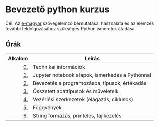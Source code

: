 # Bevezető python kurzus

Cél: Az [e-magyar](http://e-magyar.hu/hu/) szövegelemző bemutatása,
használata és az elemzés további feldolgozásához szükséges Python ismeretek
átadása.

## Órák

| Alkalom | Leírás |
|--------:|--------|
| [0.](https://github.com/mittelholcz/python2020/blob/master/00.intro/)     | Technikai információk |
| [1.](https://github.com/mittelholcz/python2020/blob/master/01.jupyter/)   | Jupyter notebook alapok, ismerkedés a Pythonnal |
| [2.](https://github.com/mittelholcz/python2020/blob/master/02.bevprog/)   | Bevezetés a programozásba, típusok, értékadás |
| [3.](https://github.com/mittelholcz/python2020/blob/master/03.osszetett/) | Összetett adattípusok és műveleteik |
| [4.](https://github.com/mittelholcz/python2020/blob/master/04.vezerles/)  | Vezérlési szerkezetek (elágazás, ciklusok) |
| [5.](https://github.com/mittelholcz/python2020/blob/master/05.fuggveny/)  | Függvények |
| [6.](https://github.com/mittelholcz/python2020/blob/master/06.fajlok/)    | String formázás, printelés, fájlkezelés |
